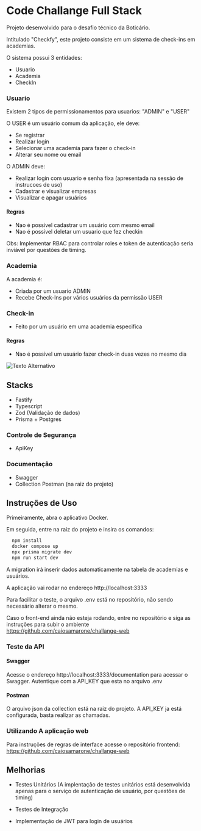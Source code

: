 # Code Challange Full Stack

Projeto desenvolvido para o desafio técnico da Boticário.

Intitulado "Checkfy", este projeto consiste em um sistema de check-ins em academias.

O sistema possui 3 entidades:

- Usuario
- Academia
- CheckIn

### Usuario

Existem 2 tipos de permissionamentos para usuarios: "ADMIN" e "USER"

O USER é um usuário comum da aplicação, ele deve:

- Se registrar
- Realizar login
- Selecionar uma academia para fazer o check-in
- Alterar seu nome ou email

O ADMIN deve:

- Realizar login com usuario e senha fixa (apresentada na sessão de instrucoes de uso)
- Cadastrar e visualizar empresas
- Visualizar e apagar usuários

#### Regras

- Nao é possivel cadastrar um usuário com mesmo email
- Nao é possivel deletar um usuario que fez checkin

Obs: Implementar RBAC para controlar roles e token de autenticação seria inviável por questões de timing.

### Academia

A academia é:

- Criada por um usuario ADMIN
- Recebe Check-Ins por vários usuários da permissão USER

### Check-in

- Feito por um usuário em uma academia especifica

#### Regras

- Nao é possivel um usuário fazer check-in duas vezes no mesmo dia

![Texto Alternativo](https://i.imgur.com/qrla48T.png)

## Stacks

- Fastify
- Typescript
- Zod (Validação de dados)
- Prisma + Postgres

### Controle de Segurança

- ApiKey

### Documentação

- Swagger
- Collection Postman (na raiz do projeto)

## Instruções de Uso

Primeiramente, abra o aplicativo Docker.

Em seguida, entre na raiz do projeto e insira os comandos:

```bash
  npm install
  docker compose up
  npx prisma migrate dev
  npm run start dev
```

A migration irá inserir dados automaticamente na tabela de academias e usuários.

A aplicação vai rodar no endereço http://localhost:3333

Para facilitar o teste, o arquivo .env está no repositório, não sendo necessário alterar o mesmo.

Caso o front-end ainda não esteja rodando, entre no repositório e siga as instruções para subir o ambiente https://github.com/caiosamarone/challange-web

### Teste da API

#### Swagger

Acesse o endereço http://localhost:3333/documentation para acessar o Swagger.
Autentique com a API_KEY que esta no arquivo .env

#### Postman

O arquivo json da collection está na raiz do projeto.
A API_KEY ja está configurada, basta realizar as chamadas.

### Utilizando A aplicação web

Para instruções de regras de interface acesse o repositório frontend:
https://github.com/caiosamarone/challange-web

## Melhorias

- Testes Unitários (A implentação de testes unitários está desenvolvida apenas para o serviço de autenticação de usuário, por questões de timing)

- Testes de Integração

- Implementação de JWT para login de usuários
